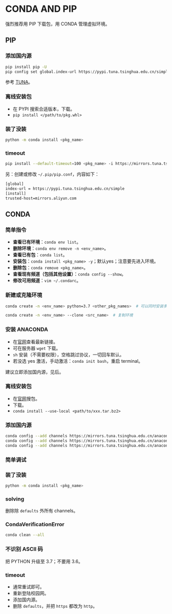 # CONDA AND PIP

强烈推荐用 PIP 下载包，用 CONDA 管理虚拟环境。

## PIP

### 添加国内源

```bash
pip install pip -U
pip config set global.index-url https://pypi.tuna.tsinghua.edu.cn/simple
```

参考 [TUNA](https://mirrors.tuna.tsinghua.edu.cn/help/pypi/)。

### 离线安装包

- 在 PYPI 搜索合适版本，下载。
- `pip install </path/to/pkg.whl>`

### 装了没装

```bash
python -m conda install <pkg_name>
```

### timeout

```bash
pip install --default-timeout=100 <pkg_name> -i https://mirrors.tuna.tsinghua.edu.cn/pypi/web/simple/
```

另：创建或修改 `~/.pip/pip.conf`，内容如下：

```txt
[global]
index-url = https://pypi.tuna.tsinghua.edu.cn/simple
[install]
trusted-host=mirrors.aliyun.com
```

## CONDA

### 简单指令

- **查看已有环境**：`conda env list`。
- **删除环境**：`conda env remove -n <env_name>`。
- **查看已有包**：`conda list`。
- **安装包**：`conda install <pkg_name> -y`；默认yes；注意要先进入环境。
- **删除包**：`conda remove <pkg_name>`。
- **查看现有频道（包括其他设置）**：`conda config --show`。
- **修改可用频道**：`vim ~/.condarc`。

### 新建或克隆环境

```bash
conda create -n <env_name> python=3.7 <other_pkg_names>  # 可以同时安装多个包；不要用 PYTHON 3.6，和 CONDA 不友好。

conda create -n <env_name> --clone <src_name>  # 复制环境
```

### 安装 ANACONDA

- 在[官网](https://repo.anaconda.com/archive/)查看最新链接。
- 可在服务器 `wget` 下载。
- `sh` 安装（不需要权限），空格跳过协议，一切回车默认。
- 若没选 yes 激活，手动激活：`conda init bash`，重启 terminal。

建议立即添加国内源，见后。

### 离线安装包

- 在[官网](https://anaconda.org/anaconda/repo)搜包。
- 下载。
- `conda install --use-local <path/to/xxx.tar.bz2>`

### 添加国内源

```bash
conda config --add channels https://mirrors.tuna.tsinghua.edu.cn/anaconda/pkgs/free/
conda config --add channels https://mirrors.tuna.tsinghua.edu.cn/anaconda/cloud/conda-forge
conda config --add channels https://mirrors.tuna.tsinghua.edu.cn/anaconda/cloud/msys2/
```

### 简单调试

### 装了没装

```bash
python -m conda install <pkg_name>
```

### solving

删除除 `defaults` 外所有 channels。

### CondaVerificationError

```bash
conda clean --all
```

### 不识别 ASCII 码

把 PYTHON 升级至 3.7；不要用 3.6。

### timeout

- 通常重试即可。
- 重新登陆校园网。
- 添加国内源。
- 删除 `defaults`，并把 `https` 都改为 `http`。
